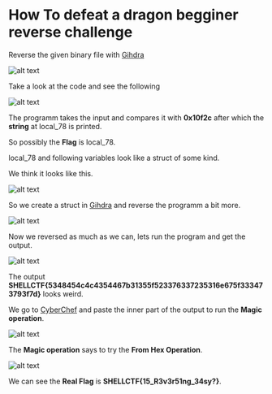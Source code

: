 # How To defeat a dragon begginer reverse challenge

Reverse the given binary file with [Gihdra][gihdra_link]

![alt text][gihdra_decomp]

Take a look at the code and see the following

![alt text][gihdra_decomp_explained]

The programm takes the input and compares it with **0x10f2c** after which the **string** at local_78 is printed.

So possibly the **Flag** is local_78.

local_78 and following variables look like a struct of some kind.

We think it looks like this.

![alt text][flag_struct]

So we create a struct in [Gihdra][gihdra_link] and reverse the programm a bit more.

![alt text][gihdra_reversed]

Now we reversed as much as we can, lets run the program and get the output.

![alt text][vault_output]

The output **SHELLCTF{5348454c4c4354467b31355f523376337235316e675f333473793f7d}** looks weird.

We go to [CyberChef][cyber_chef_link] and paste the inner part of the output to run the **Magic operation**.

![alt text][cyber_chef]

The **Magic operation** says to try the **From Hex Operation**. 

![alt text][flag]

We can see the **Real Flag** is **SHELLCTF{15_R3v3r51ng_34sy?}**.

[gihdra_link]: https://ghidra-sre.org/ "gihdra link"
[cyber_chef_link]: https://gchq.github.io/CyberChef "cyber_chef_link"
[gihdra_reversed]: https://github.com/DJMucki/Writeups/blob/main/SHELL_CTF_2022/.images/gihdra_reversed_explained.png "gihdra reversed"
[gihdra_decomp]: https://github.com/DJMucki/Writeups/blob/main/SHELL_CTF_2022/.images/gihdra_decomp.png "gihdra decomp image"
[gihdra_decomp_explained]: https://github.com/DJMucki/Writeups/blob/main/SHELL_CTF_2022/.images/gihdra_explained.png "gihdra decomp image explained"
[flag_struct]: https://github.com/DJMucki/Writeups/blob/main/SHELL_CTF_2022/.images/flag_struct.png "flag struct" 
[vault_output]: https://github.com/DJMucki/Writeups/blob/main/SHELL_CTF_2022/.images/vault_output.png "vault output" 
[cyber_chef]: https://github.com/DJMucki/Writeups/blob/main/SHELL_CTF_2022/.images/CyberChef.png "cyber_chef" 
[flag]: https://github.com/DJMucki/Writeups/blob/main/SHELL_CTF_2022/.images/Flag.png "flag" 